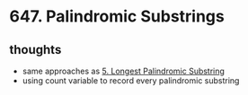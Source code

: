 # 647. Palindromic Substrings

## thoughts

- same approaches as [5. Longest Palindromic Substring](5.%20Longest%20Palindromic%20Substring.md)
- using count variable to record every palindromic substring